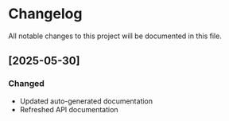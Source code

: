 # Changelog

All notable changes to this project will be documented in this file.

## [2025-05-30]

### Changed

- Updated auto-generated documentation
- Refreshed API documentation
